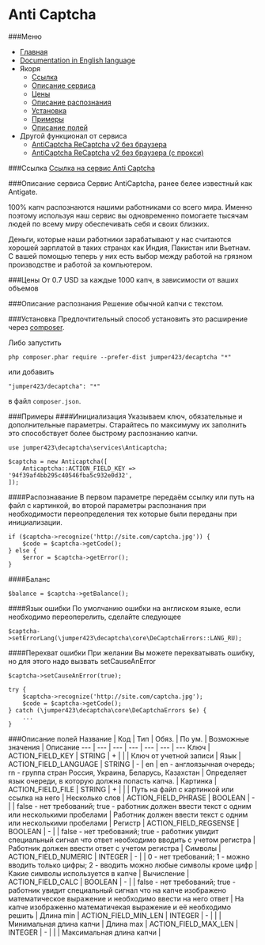 Anti Captcha
==============
###Меню
+ [Главная](../docs/README-ru.md)
+ [Documentation in English language](../docs/Anticaptcha-en.md)
+ Якоря
  + [Ссылка](#Ссылка)
  + [Описание сервиса](#Описание-сервиса)
  + [Цены](#Цены)
  + [Описание распознания](#Описание-распознания)
  + [Установка](#Установка)
  + [Примеры](#Примеры)
  + [Описание полей](#Описание-полей)
+ Другой функционал от сервиса
  + [AntiCaptcha ReCaptcha v2 без браузера](../docs/AnticaptchaReCaptchaProxeless-ru.md)
  + [AntiCaptcha ReCaptcha v2 без браузера (с прокси)](../docs/AnticaptchaReCaptcha-ru.md)


###Ссылка
[Ссылка на сервис Anti Captcha](https://anti-captcha.com/)

###Описание сервиса
Сервис AntiCaptcha, ранее белее известный как Antigate.

100% капч распознаются нашими работниками со всего мира. Именно поэтому используя наш сервис вы одновременно помогаете тысячам людей по всему миру обеспечивать себя и своих близких.

Деньги, которые наши работники зарабатывают у нас считаются хорошей зарплатой в таких странах как Индия, Пакистан или Вьетнам. С вашей помощью теперь у них есть выбор между работой на грязном производстве и работой за компьютером.

###Цены
От 0.7 USD за каждые 1000 капч, в зависимости от ваших объемов

###Описание распознания
Решение обычной капчи с текстом.

###Установка
Предпочтительный способ установить это расширение через [composer](http://getcomposer.org/download/).

Либо запустить
```
php composer.phar require --prefer-dist jumper423/decaptcha "*"
```
или добавить
```
"jumper423/decaptcha": "*"
```
в файл `composer.json`.


###Примеры
####Инициализация
Указываем ключ, обязательные и дополнительные параметры. Старайтесь по максимуму их заполнить это способствует более быстрому распознанию капчи.
```
use jumper423\decaptcha\services\Anticaptcha;

$captcha = new Anticaptcha([
    Anticaptcha::ACTION_FIELD_KEY => '94f39af4bb295c40546fba5c932e0d32',
]);
```
####Распознавание
В первом параметре передаём ссылку или путь на файл с картинкой, во второй параметры распознания при необходимости переопределения тех которые были переданы при инициализации.
```
if ($captcha->recognize('http://site.com/captcha.jpg')) {
    $code = $captcha->getCode();
} else {
    $error = $captcha->getError();
}
```
####Баланс
```
$balance = $captcha->getBalance();
```
####Язык ошибки
По умолчанию ошибки на англиском языке, если необходимо переоперелить, сделайте следующее
```
$captcha->setErrorLang(\jumper423\decaptcha\core\DeCaptchaErrors::LANG_RU);
```
####Перехват ошибки
При желании Вы можете перехватывать ошибку, но для этого надо вызвать setCauseAnError
```
$captcha->setCauseAnError(true);

try {
    $captcha->recognize('http://site.com/captcha.jpg');
    $code = $captcha->getCode();
} catch (\jumper423\decaptcha\core\DeCaptchaErrors $e) {
    ...
}
```


###Описание полей
 Название | Код | Тип | Обяз. | По ум. | Возможные значения | Описание 
 --- | --- | --- | --- | --- | --- | --- 
 Ключ | ACTION_FIELD_KEY | STRING | + |  |  | Ключ от учетной записи |
 Язык | ACTION_FIELD_LANGUAGE | STRING | - | en | en - англоязычная очередь; rn - группа стран Россия, Украина, Беларусь, Казахстан | Определяет язык очереди, в которую должна попасть капча. |
 Картинка | ACTION_FIELD_FILE | STRING | + |  |  | Путь на файл с картинкой или ссылка на него |
 Несколько слов | ACTION_FIELD_PHRASE | BOOLEAN | - |  | false - нет требований; true - работник должен ввести текст с одним или несколькими пробелами | Работник должен ввести текст с одним или несколькими пробелами |
 Регистр | ACTION_FIELD_REGSENSE | BOOLEAN | - |  | false - нет требований; true - работник увидит специальный сигнал что ответ необходимо вводить с учетом регистра | Работник должен ввести ответ с учетом регистра |
 Символы | ACTION_FIELD_NUMERIC | INTEGER | - |  | 0 - нет требований; 1 - можно вводить только цифры; 2 - вводить можно любые символы кроме цифр | Какие символы используется в капче |
 Вычисление | ACTION_FIELD_CALC | BOOLEAN | - |  | false - нет требований; true - работник увидит специальный сигнал что на капче изображено математическое выражение и необходимо ввести на него ответ | На капче изображенно математичекая выражение и её необходимо решить |
 Длина min | ACTION_FIELD_MIN_LEN | INTEGER | - |  |  | Минимальная длина капчи |
 Длина max | ACTION_FIELD_MAX_LEN | INTEGER | - |  |  | Максимальная длина капчи |

